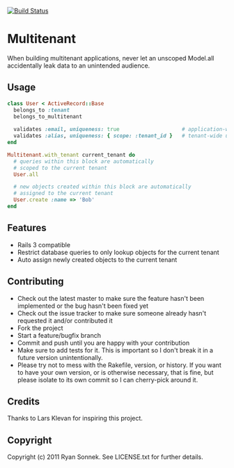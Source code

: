 [![Build Status](https://travis-ci.org/wireframe/multitenant.png?branch=master)](https://travis-ci.org/wireframe/multitenant)

# Multitenant

When building multitenant applications, never let an unscoped Model.all
accidentally leak data to an unintended audience.

## Usage

```ruby
class User < ActiveRecord::Base
  belongs_to :tenant
  belongs_to_multitenant
  
  validates :email, uniqueness: true                    # application-wide uniqueness
  validates :alias, uniqueness: { scope: :tenant_id }   # tenant-wide uniqueness
end

Multitenant.with_tenant current_tenant do
  # queries within this block are automatically
  # scoped to the current tenant
  User.all

  # new objects created within this block are automatically
  # assigned to the current tenant
  User.create :name => 'Bob'
end
```

## Features

*   Rails 3 compatible
*   Restrict database queries to only lookup objects for the current tenant
*   Auto assign newly created objects to the current tenant


## Contributing

*   Check out the latest master to make sure the feature hasn't been
    implemented or the bug hasn't been fixed yet
*   Check out the issue tracker to make sure someone already hasn't requested
    it and/or contributed it
*   Fork the project
*   Start a feature/bugfix branch
*   Commit and push until you are happy with your contribution
*   Make sure to add tests for it. This is important so I don't break it in a
    future version unintentionally.
*   Please try not to mess with the Rakefile, version, or history. If you want
    to have your own version, or is otherwise necessary, that is fine, but
    please isolate to its own commit so I can cherry-pick around it.


## Credits

Thanks to Lars Klevan for inspiring this project.

## Copyright

Copyright (c) 2011 Ryan Sonnek. See LICENSE.txt for further details.

